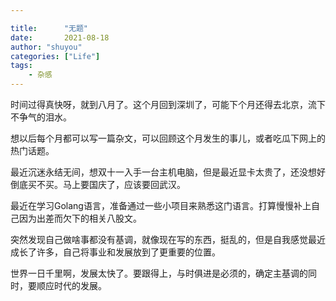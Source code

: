 ```yaml
---

title:      "无题"
date:       2021-08-18
author: "shuyou"
categories: ["Life"]
tags:      
    - 杂感
---
```


时间过得真快呀，就到八月了。这个月回到深圳了，可能下个月还得去北京，流下不争气的泪水。

想以后每个月都可以写一篇杂文，可以回顾这个月发生的事儿，或者吃瓜下网上的热门话题。

最近沉迷永结无间，想双十一入手一台主机电脑，但是最近显卡太贵了，还没想好倒底买不买。马上要国庆了，应该要回武汉。

最近在学习Golang语言，准备通过一些小项目来熟悉这门语言。打算慢慢补上自己因为出差而欠下的相关八股文。

突然发现自己做啥事都没有基调，就像现在写的东西，挺乱的，但是自我感觉最近成长了许多，自己将事业和发展放到了更重要的位置。

世界一日千里啊，发展太快了。要跟得上，与时俱进是必须的，确定主基调的同时，要顺应时代的发展。